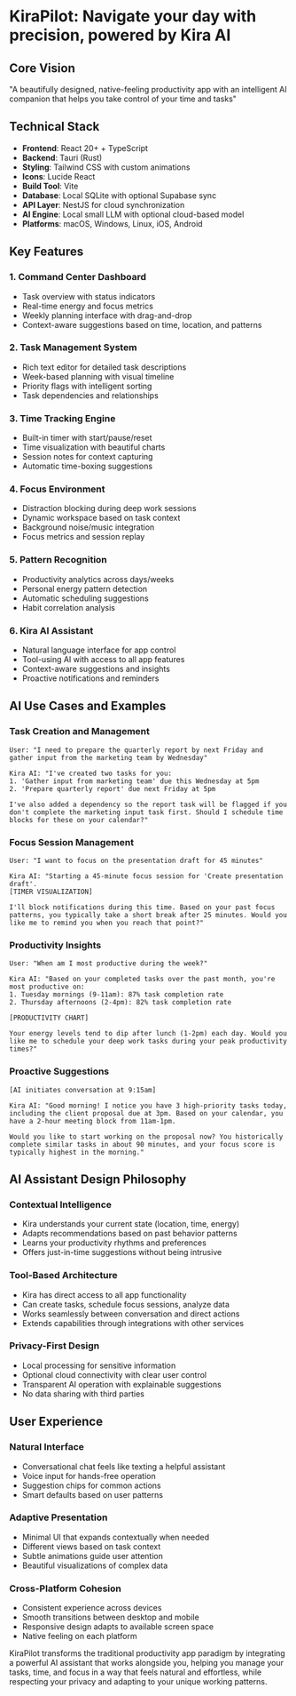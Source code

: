 # KiraPilot: Navigate your day with precision, powered by Kira AI

## Core Vision
"A beautifully designed, native-feeling productivity app with an intelligent AI companion that helps you take control of your time and tasks"

## Technical Stack
- **Frontend**: React 20+ + TypeScript
- **Backend**: Tauri (Rust)
- **Styling**: Tailwind CSS with custom animations
- **Icons**: Lucide React
- **Build Tool**: Vite
- **Database**: Local SQLite with optional Supabase sync
- **API Layer**: NestJS for cloud synchronization
- **AI Engine**: Local small LLM with optional cloud-based model
- **Platforms**: macOS, Windows, Linux, iOS, Android

## Key Features

### 1. Command Center Dashboard
- Task overview with status indicators
- Real-time energy and focus metrics
- Weekly planning interface with drag-and-drop
- Context-aware suggestions based on time, location, and patterns

### 2. Task Management System
- Rich text editor for detailed task descriptions
- Week-based planning with visual timeline
- Priority flags with intelligent sorting
- Task dependencies and relationships

### 3. Time Tracking Engine
- Built-in timer with start/pause/reset
- Time visualization with beautiful charts
- Session notes for context capturing
- Automatic time-boxing suggestions

### 4. Focus Environment
- Distraction blocking during deep work sessions
- Dynamic workspace based on task context
- Background noise/music integration
- Focus metrics and session replay

### 5. Pattern Recognition
- Productivity analytics across days/weeks
- Personal energy pattern detection
- Automatic scheduling suggestions
- Habit correlation analysis

### 6. Kira AI Assistant
- Natural language interface for app control
- Tool-using AI with access to all app features
- Context-aware suggestions and insights
- Proactive notifications and reminders

## AI Use Cases and Examples

### Task Creation and Management
```
User: "I need to prepare the quarterly report by next Friday and gather input from the marketing team by Wednesday"

Kira AI: "I've created two tasks for you:
1. 'Gather input from marketing team' due this Wednesday at 5pm
2. 'Prepare quarterly report' due next Friday at 5pm

I've also added a dependency so the report task will be flagged if you don't complete the marketing input task first. Should I schedule time blocks for these on your calendar?"
```

### Focus Session Management
```
User: "I want to focus on the presentation draft for 45 minutes"

Kira AI: "Starting a 45-minute focus session for 'Create presentation draft'. 
[TIMER VISUALIZATION]

I'll block notifications during this time. Based on your past focus patterns, you typically take a short break after 25 minutes. Would you like me to remind you when you reach that point?"
```

### Productivity Insights
```
User: "When am I most productive during the week?"

Kira AI: "Based on your completed tasks over the past month, you're most productive on:
1. Tuesday mornings (9-11am): 87% task completion rate
2. Thursday afternoons (2-4pm): 82% task completion rate

[PRODUCTIVITY CHART]

Your energy levels tend to dip after lunch (1-2pm) each day. Would you like me to schedule your deep work tasks during your peak productivity times?"
```

### Proactive Suggestions
```
[AI initiates conversation at 9:15am]

Kira AI: "Good morning! I notice you have 3 high-priority tasks today, including the client proposal due at 3pm. Based on your calendar, you have a 2-hour meeting block from 11am-1pm.

Would you like to start working on the proposal now? You historically complete similar tasks in about 90 minutes, and your focus score is typically highest in the morning."
```

## AI Assistant Design Philosophy

### Contextual Intelligence
- Kira understands your current state (location, time, energy)
- Adapts recommendations based on past behavior patterns
- Learns your productivity rhythms and preferences
- Offers just-in-time suggestions without being intrusive

### Tool-Based Architecture
- Kira has direct access to all app functionality
- Can create tasks, schedule focus sessions, analyze data
- Works seamlessly between conversation and direct actions
- Extends capabilities through integrations with other services

### Privacy-First Design
- Local processing for sensitive information
- Optional cloud connectivity with clear user control
- Transparent AI operation with explainable suggestions
- No data sharing with third parties

## User Experience

### Natural Interface
- Conversational chat feels like texting a helpful assistant
- Voice input for hands-free operation
- Suggestion chips for common actions
- Smart defaults based on user patterns

### Adaptive Presentation
- Minimal UI that expands contextually when needed
- Different views based on task context
- Subtle animations guide user attention
- Beautiful visualizations of complex data

### Cross-Platform Cohesion
- Consistent experience across devices
- Smooth transitions between desktop and mobile
- Responsive design adapts to available screen space
- Native feeling on each platform

KiraPilot transforms the traditional productivity app paradigm by integrating a powerful AI assistant that works alongside you, helping you manage your tasks, time, and focus in a way that feels natural and effortless, while respecting your privacy and adapting to your unique working patterns.

